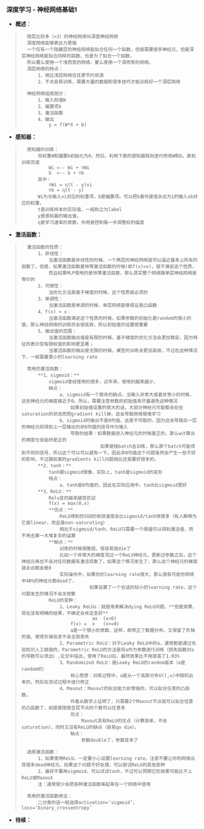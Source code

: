 ### 深度学习 - 神经网络基础1
- **概述**：
>       隐层比较多（>2）的神经网络叫深度神经网络
>       深度网络能够表达力更强
>       一个仅有一个隐藏层的神经网络能拟合任何一个函数，但是需要很多神经元，但是深层神经网络能拟合同样的函数，也是为了拟合一个函数，
>       所以要么使用一个浅而宽的网络，要么使用一个深而窄的网络。
>       深层网络的特点：
>           1、相比浅层网络往往更节约资源
>           2、不太容易训练，需要大量的数据和很多技巧才能训练好一个深层网络
>
>       神经网络组成部分：
>           1、输入权值W
>           2、偏置项b
>           3、激活函数
>           4、输出
>               y = f(W*X + b)
>

- **感知器：**
>       感知器的训练：
>           将权重W和偏置b初始化为0，然后，利用下面的感知器规则迭代修改W和b，直到训练完成
>               Wi <-- Wi + ▽Wi
>               b  <-- b + ▽b
>           其中：
>               ▽Wi = η(t - y)xi
>               ▽b = η(t - y)
>           Wi为与输入xi对应的权重项，b是偏置项。可以把b看作是值永远为1的输入xb对应的权重。
>           t是训练样本的实际值，一般称之为label
>           y是感知器的输出值，
>           η是学习速率的常数，作用是控制每一步调整权的幅度
>

- **激活函数：**
>       激活函数的性质：
>           1、非线性：
>               当激活函数是非线性的时候，一个两层的神经网络就可以逼近基本上所有的函数了。但是，如果激活函数是恒等激活函数的时候(即f(x)=x)，就不满足这个性质，
>               而且如果MLP使用的是恒等激活函数，那么其实整个网络跟单层神经网络是等价的
>           2、可微性：
>               当优化方法是基于梯度的时候，这个性质是必须的
>           3、单调性：
>               当激活函数是单调的时候，单层网络能够保证是凸函数
>           4、f(x) ≈ x：
>               当激活函数满足这个性质的时候，如果参数的初始化是random的很小的值，那么神经网络的训练将会很高效，所以初始值的设置很重要
>           5、输出值的范围：
>               当激活函数输出值是有限的时候，基于梯度的优化方法会更加稳定，因为特征的表示受有限权值的影响更显著；
>               当激活函数的输出是无限的时候，模型的训练会更加高效，不过在这种情况下，一般需要更小的learning rate
>
>       常用的激活函数：
>           **1、sigmoid：**
>               sigmoid曾经使用的很多，近年来，使用的越来越少，
>               缺点：
>                   a、sigmoid有一个致命的缺点，当输入非常大或者非常小的时候，这些神经元的梯度接近于0。所以，需要注意参数的初始值来尽量避免这种情况
>                       如果初始值设置的很大的话，大部分神经元可能都会处在saturation的状态而把gradient kill掉，这会导致网络很难学习
>                   b、sigmoid的输出不是0均值，这是不可取的，因为这会导致后一层的神经元将得到上一层输出的非0均值的信号作为输入
>                       导致的结果：如果数据进入神经元的时候是正的，那么w计算出的梯度也会始终是正的
>                                  如果是按batch去训练，那么那个batch可能得到不同的信号，所以这个可以可以避免一下。因此非0均值这个问题虽然会产生一些不好的影响，不过跟前面的gradients kill问题相比还是要好很多的。
>           **2、tanh：**
>               tanh跟sigmoid很像，实际上，tanh是sigmoid的变形
>               特点：
>                   a、tanh是0均值的，因此在实际应用中，tanh比sigmoid更好
>           **3、ReLU：**
>               Relu变的越来越受欢迎
>               f(x) = max(0,x)
>               **优点：**
>                   ReLU得到的SGD的收敛速度会比sigmoid/tanh快很多（有人解释为它是linear，而且是non-saturating）
>                   相比于sigmoid/tanh，ReLU只需要一个阈值可以得到激活值，而不用去算一大堆复杂的运算
>               **缺点：**
>                   训练的时候很脆弱，很容易就die了
>                   比如一个非常大的梯度流过一个ReLU神经元，更新过参数之后，这个神经元再也不会对任何数据有激活现象了，如果这个情况发生了，那么这个神经元的梯度就永远都会是0
>                   实际操作中，如果你的learning rate很大，那么很有可能你网络中40%的神经元都dead了，
>                              如果设置了一个合适的较小的learning rate，这个问题发生的情况不会太频繁
>               ReLU的变种：
>                   1、Leaky ReLUs：就是用来解决dying ReLU问题，**但是效果，现在没有明确的结果，不确定会肯定变好**
>                               ax  (x<0)
>                       f(x) =  x   (x>=0)
>                       a是一个很小的常数，这样，即修正了数据分布，又保留了负轴的值，使得负轴信息不会全部丢失
>                   2、Parametric ReLU：对于Leaky ReLU中的a，通常都是通过先验知识人工赋值的，Parametric ReLU的方法是将a作为参数进行训练（损失函数对a的导数可以求出）,论文中指出，使用了ReLU后，最终效果比不用提高了1.03%
>                   3、Randomized ReLU：是Leaky ReLU的random版本（a是random的）
>                       核心思想：训练过程中，a是从一个高斯分布U(l,u)中随机出来的，然后在测试过程中进行修正
>                   4、Maxout：Maxout的拟合能力非常强的，可以拟合任意的凸函数。
>                       作者从数学上证明了，只需要2个Maxout节点就可以拟合任意的凸函数了，前提是隐隐含层节点的个数可以任意多
>                       优点：
>                           Maxout具有ReLU的优点（计算简单，不会saturation），同时又没有ReLU的缺点（容易go die）。
>                       缺点：
>                           参数double了，参数变多了
>
>       选择激活函数：
>           1、如果使用ReLU，一定要小心设置learning rate，注意不要让你的网络出现很多dead神经元，如果这个问题不好处理，可以尝试ReLU的其他变种
>           2、最好不要用sigmoid，可以试试tanh，不过可以预期它的效果可能比不上ReLU或Maxout
>           注：通常很少会把各种激活函数串起来在一个网络中使用
>
>       常用的激活函数用法：
>           二分类的话一般选择activation=‘sigmoid’， loss=‘binary_crossentropy’
>
>

- **待续：**
>
>
>
>
>
>
>
>
>
>
>
>
>
>
>
>
>
>
>
>
>
>
>
>
>
>
>
>
>
>
>
>
>
>
>
>
>
>
>
>
>
>
>
>
>
>
>
>
>
>
